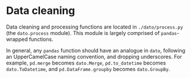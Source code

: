 # Data cleaning

Data cleaning and processing functions are located in `./dato/process.py` \(the `dato.process` module\). This module is largely comprised of `pandas`-wrapped functions.

In general, any `pandas` function should have an analogue in `dato`, following an UpperCamelCase naming convention, and dropping underscores. For example, `pd.merge` becomes `dato.Merge`, `pd.to_datetime` becomes `dato.ToDatetime`, and `pd.DataFrame.groupby` becomes `dato.GroupBy`.

